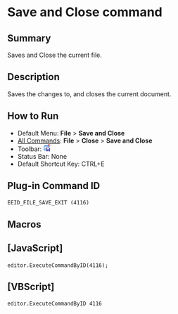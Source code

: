 # Save and Close command

## Summary

Saves and Close the current file.

## Description

Saves the changes to, and closes the current document.

## How to Run

- Default Menu: **File** \> **Save and Close**
- [All Commands](../tools/all_commands): **File** \> **Close**
\> **Save and Close**
- Toolbar: ![](../../images/filesaveexit.png)
- Status Bar: None
- Default Shortcut Key: CTRL+E

## Plug-in Command ID

```
EEID_FILE_SAVE_EXIT (4116)
```

## Macros

## \[JavaScript\]

```
editor.ExecuteCommandByID(4116);
```

## \[VBScript\]

```
editor.ExecuteCommandByID 4116
```
